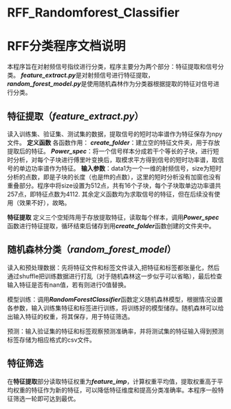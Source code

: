 # RFF_Randomforest_Classifier
# RFF分类程序文档说明

本程序旨在对射频信号指纹进行分类，程序主要分为两个部分：特征提取和信号分类。
***feature_extract.py***是对射频信号进行特征提取，***random_forest_model.py***是使用随机森林作为分类器根据提取的特征对信号进行分类。

## 特征提取（***feature_extract.py***）

读入训练集、验证集、测试集的数据，提取信号的短时功率谱作为特征保存为npy文件。
**定义函数**
各函数作用：
***create_folder***：建立空的特征文件夹，用于存放提取后的特征。
***Power_spec***：将一个信号样本分成若干个等长的子块，进行短时分析，对每个子块进行傅里叶变换后，取模求平方得到信号的短时功率谱，取信号的单边功率谱作为特征。
**输入参数**：data1为一个一维的射频信号，size为短时分析的点数，即是子块的长度（也是fft的点数），这里的短时分析没有加窗也没有重叠部分。程序中将size设置为512点，共有16个子块，每个子块取单边功率谱共257点，即特征点数为4112.
其余定义函数均为求取信号的特征，但在后续没有使用（效果不好），故略。

**特征提取**
定义三个空矩阵用于存放提取特征，读取每个样本，调用***Power_spec***函数进行特征提取，循环结束后储存到用***create_folder***函数创建的文件夹中。

## 随机森林分类（***random_forest_model***）

读入和预处理数据：先将特征文件和标签文件读入,把特征和标签都张量化，然后通过shuffle把训练数据进行打乱（对于随机森林这一步似乎可以省略），最后检查输入特征是否有nan值，若有则进行0值替换。

模型训练：调用***RandomForestClassifier***函数定义随机森林模型，根据情况设置各参数，输入训练集特征和标签进行训练，将训练好的模型储存。随机森林可以给出输入特征的权重，将其保存，用于特征筛选。

预测：输入验证集的特征和标签观察预测准确率，并将测试集的特征输入得到预测标签存储为相应格式的csv文件。

## 特征筛选


在**特征提取**部分读取特征权重为***feature_imp***，计算权重平均值，提取权重高于平均权重的特征作为新的特征，可以降低特征维度和提高分类准确率。本程序一般特征筛选一轮即可达到最优。

```

```
